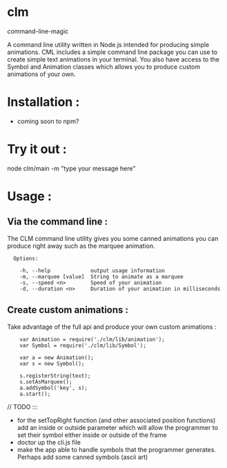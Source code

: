 # clm
command-line-magic

A command line utility written in Node.js intended for producing simple animations. CML includes a simple command line package you can use to create simple text animations in your terminal. You also have access to the Symbol and Animation classes which allows you to produce custom animations of your own. 	

# Installation :
- coming soon to npm?

# Try it out :
node clm/main -m "type your message here"

# Usage :

## Via the command line : 

The CLM command line utility gives you some canned animations you can produce right away such as the marquee animation. 

```
  Options:

    -h, --help             output usage information
    -m, --marquee [value]  String to animate as a marquee
    -s, --speed <n>        Speed of your animation
    -d, --duration <n>     Duration of your animation in milliseconds

```

## Create custom animations : 

Take advantage of the full api and produce your own custom animations :

```
	var Animation = require('./clm/lib/animation');
	var Symbol = require('./clm/lib/Symbol');

    var a = new Animation();
    var s = new Symbol();

    s.registerString(text);
    s.setAsMarquee();
    a.addSymbol('key', s);
    a.start();
```



// TODO :::
- for the setTopRight function (and other associated position functions) add an inside or outside parameter which will
    allow the programmer to set their symbol either inside or outside of the frame
- doctor up the cli.js file
- make the app able to handle symbols that the programmer generates. Perhaps add some canned symbols (ascii art)